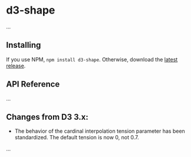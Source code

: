 # d3-shape

…

## Installing

If you use NPM, `npm install d3-shape`. Otherwise, download the [latest release](https://github.com/d3/d3-shape/releases/latest).

## API Reference

…

## Changes from D3 3.x:

* The behavior of the cardinal interpolation tension parameter has been standardized. The default tension is now 0, not 0.7.

…
